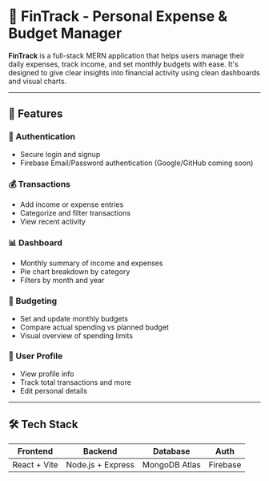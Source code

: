 # 💸 FinTrack - Personal Expense & Budget Manager

**FinTrack** is a full-stack MERN application that helps users manage their daily expenses, track income, and set monthly budgets with ease. 
It's designed to give clear insights into financial activity using clean dashboards and visual charts.

---

## 🚀 Features

### 🔐 Authentication
- Secure login and signup
- Firebase Email/Password authentication (Google/GitHub coming soon)

### 💰 Transactions
- Add income or expense entries
- Categorize and filter transactions
- View recent activity

### 📊 Dashboard
- Monthly summary of income and expenses
- Pie chart breakdown by category
- Filters by month and year

### 🧾 Budgeting
- Set and update monthly budgets
- Compare actual spending vs planned budget
- Visual overview of spending limits

### 👤 User Profile
- View profile info
- Track total transactions and more
- Edit personal details

---

## 🛠️ Tech Stack

| Frontend       | Backend       | Database  | Auth      |
|----------------|----------------|------------|-----------|
| React + Vite   | Node.js + Express | MongoDB Atlas | Firebase |

